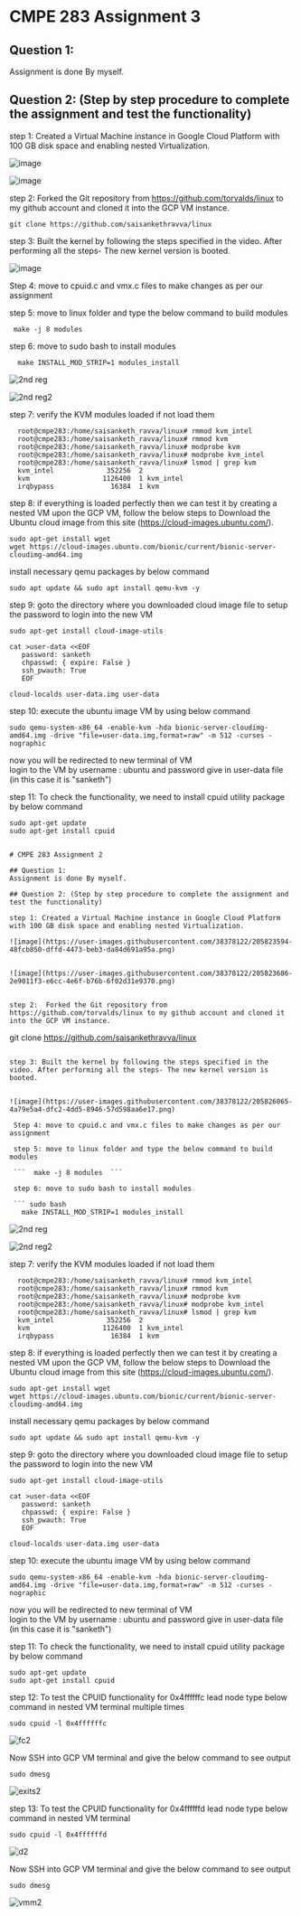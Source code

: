 # CMPE 283 Assignment 3


## Question 1:
Assignment is done By myself.

## Question 2: (Step by step procedure to complete the assignment and test the functionality)

step 1: Created a Virtual Machine instance in Google Cloud Platform with 100 GB disk space and enabling nested Virtualization.  

![image](https://user-images.githubusercontent.com/38378122/205823594-48fcb850-dffd-4473-beb3-da84d691a95a.png)  


![image](https://user-images.githubusercontent.com/38378122/205823686-2e9011f3-e6cc-4e6f-b76b-6f02d31e9370.png)


step 2:  Forked the Git repository from https://github.com/torvalds/linux to my github account and cloned it into the GCP VM instance.   

```
git clone https://github.com/saisankethravva/linux 
```

step 3: Built the kernel by following the steps specified in the video. After performing all the steps- The new kernel version is booted.    


![image](https://user-images.githubusercontent.com/38378122/205826065-4a79e5a4-dfc2-4dd5-8946-57d598aa6e17.png)

 Step 4: move to cpuid.c and vmx.c files to make changes as per our assignment
 
 step 5: move to linux folder and type the below command to build modules
 
 ```  make -j 8 modules  ```
 
 step 6: move to sudo bash to install modules
 
 ``` sudo bash  
   make INSTALL_MOD_STRIP=1 modules_install
   ```
  ![2nd reg](https://user-images.githubusercontent.com/38378122/205847953-fe2cb229-78ce-4625-88f9-59f79a267be5.PNG)


![2nd reg2](https://user-images.githubusercontent.com/38378122/205848003-066f212b-270a-4d75-9f34-fe8a3c826cd9.PNG)


step 7: verify the KVM modules loaded if not load them 

``` 
  root@cmpe283:/home/saisanketh_ravva/linux# rmmod kvm_intel
  root@cmpe283:/home/saisanketh_ravva/linux# rmmod kvm
  root@cmpe283:/home/saisanketh_ravva/linux# modprobe kvm
  root@cmpe283:/home/saisanketh_ravva/linux# modprobe kvm_intel
  root@cmpe283:/home/saisanketh_ravva/linux# lsmod | grep kvm
  kvm_intel             352256  2
  kvm                  1126400  1 kvm_intel
  irqbypass              16384  1 kvm
```
step 8: if everything is loaded perfectly then we can test it by creating a nested VM upon the GCP VM, follow the below steps to
   Download the Ubuntu cloud image from this site (https://cloud-images.ubuntu.com/).
   ```
   sudo apt-get install wget
   wget https://cloud-images.ubuntu.com/bionic/current/bionic-server-cloudimg-amd64.img
   ```
   install necessary qemu packages by below command
   ```
   sudo apt update && sudo apt install qemu-kvm -y
   ```
 step 9: goto the directory where you downloaded cloud image file to setup the password to login into the new VM
 
 ```
 sudo apt-get install cloud-image-utils   
 
 cat >user-data <<EOF  
    password: sanketh  
    chpasswd: { expire: False }  
    ssh_pwauth: True  
    EOF
    
cloud-localds user-data.img user-data
```

step 10: execute the ubuntu image VM by using below command

```
sudo qemu-system-x86_64 -enable-kvm -hda bionic-server-cloudimg-amd64.img -drive "file=user-data.img,format=raw" -m 512 -curses -nographic
```
now you will be redirected to new terminal of VM  
login to the VM by username : ubuntu and password give in user-data file (in this case it is "sanketh")

step 11: To check the functionality, we need to install cpuid utility package by below command

```
sudo apt-get update  
sudo apt-get install cpuid  


# CMPE 283 Assignment 2

## Question 1:
Assignment is done By myself.

## Question 2: (Step by step procedure to complete the assignment and test the functionality)

step 1: Created a Virtual Machine instance in Google Cloud Platform with 100 GB disk space and enabling nested Virtualization.  

![image](https://user-images.githubusercontent.com/38378122/205823594-48fcb850-dffd-4473-beb3-da84d691a95a.png)  


![image](https://user-images.githubusercontent.com/38378122/205823686-2e9011f3-e6cc-4e6f-b76b-6f02d31e9370.png)


step 2:  Forked the Git repository from https://github.com/torvalds/linux to my github account and cloned it into the GCP VM instance.   

```
git clone https://github.com/saisankethravva/linux 
```

step 3: Built the kernel by following the steps specified in the video. After performing all the steps- The new kernel version is booted.    


![image](https://user-images.githubusercontent.com/38378122/205826065-4a79e5a4-dfc2-4dd5-8946-57d598aa6e17.png)

 Step 4: move to cpuid.c and vmx.c files to make changes as per our assignment
 
 step 5: move to linux folder and type the below command to build modules
 
 ```  make -j 8 modules  ```
 
 step 6: move to sudo bash to install modules
 
 ``` sudo bash  
   make INSTALL_MOD_STRIP=1 modules_install
   ```
  ![2nd reg](https://user-images.githubusercontent.com/38378122/205847953-fe2cb229-78ce-4625-88f9-59f79a267be5.PNG)


![2nd reg2](https://user-images.githubusercontent.com/38378122/205848003-066f212b-270a-4d75-9f34-fe8a3c826cd9.PNG)


step 7: verify the KVM modules loaded if not load them 

``` 
  root@cmpe283:/home/saisanketh_ravva/linux# rmmod kvm_intel
  root@cmpe283:/home/saisanketh_ravva/linux# rmmod kvm
  root@cmpe283:/home/saisanketh_ravva/linux# modprobe kvm
  root@cmpe283:/home/saisanketh_ravva/linux# modprobe kvm_intel
  root@cmpe283:/home/saisanketh_ravva/linux# lsmod | grep kvm
  kvm_intel             352256  2
  kvm                  1126400  1 kvm_intel
  irqbypass              16384  1 kvm
```
step 8: if everything is loaded perfectly then we can test it by creating a nested VM upon the GCP VM, follow the below steps to
   Download the Ubuntu cloud image from this site (https://cloud-images.ubuntu.com/).
   ```
   sudo apt-get install wget
   wget https://cloud-images.ubuntu.com/bionic/current/bionic-server-cloudimg-amd64.img
   ```
   install necessary qemu packages by below command
   ```
   sudo apt update && sudo apt install qemu-kvm -y
   ```
 step 9: goto the directory where you downloaded cloud image file to setup the password to login into the new VM
 
 ```
 sudo apt-get install cloud-image-utils   
 
 cat >user-data <<EOF  
    password: sanketh  
    chpasswd: { expire: False }  
    ssh_pwauth: True  
    EOF
    
cloud-localds user-data.img user-data
```

step 10: execute the ubuntu image VM by using below command

```
sudo qemu-system-x86_64 -enable-kvm -hda bionic-server-cloudimg-amd64.img -drive "file=user-data.img,format=raw" -m 512 -curses -nographic
```
now you will be redirected to new terminal of VM  
login to the VM by username : ubuntu and password give in user-data file (in this case it is "sanketh")

step 11: To check the functionality, we need to install cpuid utility package by below command

```
sudo apt-get update  
sudo apt-get install cpuid  
```

step 12: To test the CPUID functionality for 0x4ffffffc lead node type below command in nested VM terminal multiple times

```
sudo cpuid -l 0x4ffffffc
```
![fc2](https://user-images.githubusercontent.com/38378122/205846493-55acfeda-b512-4261-b7c5-505a8cd6fed9.PNG)

Now SSH into GCP VM terminal and give the below command to see output

```
sudo dmesg
```


![exits2](https://user-images.githubusercontent.com/38378122/205846915-2f941640-f260-42e4-b560-72cb397e1df4.PNG)


step 13: To test the CPUID functionality for 0x4ffffffd lead node type below command in nested VM terminal

```
sudo cpuid -l 0x4ffffffd
```


![d2](https://user-images.githubusercontent.com/38378122/205847252-947eb261-7c7d-4181-8228-4311faa78dbe.PNG)

Now SSH into GCP VM terminal and give the below command to see output

```
sudo dmesg
```
![vmm2](https://user-images.githubusercontent.com/38378122/205847407-235d93e0-60dc-45c9-9b8c-3793bf26984f.PNG)


   
   

